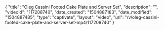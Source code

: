 {
    "title": "Oleg Cassini Footed Cake Plate and Server Set",
    "description": "",
    "videoid": "117208740",
    "date_created": "1504887183",
    "date_modified": "1504887485",
    "type": "captivate",
    "layout": "video",
    "url": "\/v\/oleg-cassini-footed-cake-plate-and-server-set-mp4\/117208740"
}